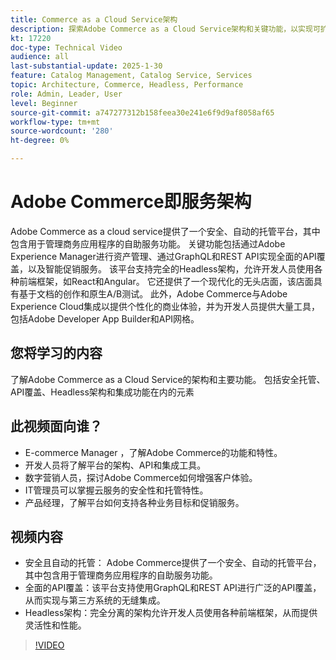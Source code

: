 ```yaml
---
title: Commerce as a Cloud Service架构
description: 探索Adobe Commerce as a Cloud Service架构和关键功能，以实现可扩展、安全和灵活的电子商务解决方案。
kt: 17220
doc-type: Technical Video
audience: all
last-substantial-update: 2025-1-30
feature: Catalog Management, Catalog Service, Services
topic: Architecture, Commerce, Headless, Performance
role: Admin, Leader, User
level: Beginner
source-git-commit: a747277312b158feea30e241e6f9d9af8058af65
workflow-type: tm+mt
source-wordcount: '280'
ht-degree: 0%

---
```


# Adobe Commerce即服务架构

Adobe Commerce as a cloud service提供了一个安全、自动的托管平台，其中包含用于管理商务应用程序的自助服务功能。 关键功能包括通过Adobe Experience Manager进行资产管理、通过GraphQL和REST API实现全面的API覆盖，以及智能促销服务。 该平台支持完全的Headless架构，允许开发人员使用各种前端框架，如React和Angular。 它还提供了一个现代化的无头店面，该店面具有基于文档的创作和原生A/B测试。 此外，Adobe Commerce与Adobe Experience Cloud集成以提供个性化的商业体验，并为开发人员提供大量工具，包括Adobe Developer App Builder和API网格。

## 您将学习的内容

了解Adobe Commerce as a Cloud Service的架构和主要功能。 包括安全托管、API覆盖、Headless架构和集成功能在内的元素

## 此视频面向谁？

* E-commerce Manager ，了解Adobe Commerce的功能和特性。
* 开发人员将了解平台的架构、API和集成工具。
* 数字营销人员，探讨Adobe Commerce如何增强客户体验。
* IT管理员可以掌握云服务的安全性和托管特性。
* 产品经理，了解平台如何支持各种业务目标和促销服务。

## 视频内容

* 安全且自动的托管： Adobe Commerce提供了一个安全、自动的托管平台，其中包含用于管理商务应用程序的自助服务功能。
* 全面的API覆盖：该平台支持使用GraphQL和REST API进行广泛的API覆盖，从而实现与第三方系统的无缝集成。
* Headless架构：完全分离的架构允许开发人员使用各种前端框架，从而提供灵活性和性能。

>[!VIDEO](https://video.tv.adobe.com/v/3443232?learn=on)
